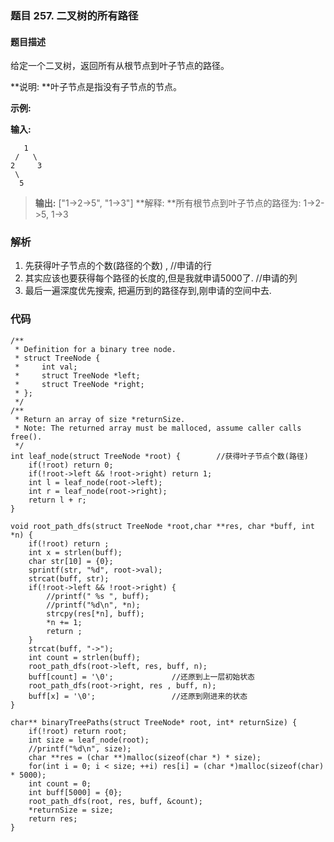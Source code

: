 ### **题目     257. 二叉树的所有路径**

#### 题目描述
给定一个二叉树，返回所有从根节点到叶子节点的路径。

**说明: **叶子节点是指没有子节点的节点。

**示例:**

**输入:**
```
   1
 /   \
2     3
 \
  5
```
>**输出:** ["1->2->5", "1->3"]
>**解释: **所有根节点到叶子节点的路径为: 1->2->5, 1->3


### 解析

1. 先获得叶子节点的个数(路径的个数)   ,     //申请的行
2. 其实应该也要获得每个路径的长度的,但是我就申请5000了.  //申请的列 
3. 最后一遍深度优先搜索, 把遍历到的路径存到,刚申请的空间中去. 

### 代码 
```
/**
 * Definition for a binary tree node.
 * struct TreeNode {
 *     int val;
 *     struct TreeNode *left;
 *     struct TreeNode *right;
 * };
 */
/**
 * Return an array of size *returnSize.
 * Note: The returned array must be malloced, assume caller calls free().
 */
int leaf_node(struct TreeNode *root) {        //获得叶子节点个数(路径)
    if(!root) return 0;
    if(!root->left && !root->right) return 1;
    int l = leaf_node(root->left);
    int r = leaf_node(root->right);
    return l + r;
}

void root_path_dfs(struct TreeNode *root,char **res, char *buff, int *n) {
    if(!root) return ;
    int x = strlen(buff);
    char str[10] = {0};
    sprintf(str, "%d", root->val);
    strcat(buff, str);
    if(!root->left && !root->right) {
        //printf(" %s ", buff);
        //printf("%d\n", *n);
        strcpy(res[*n], buff);
        *n += 1;
        return ;
    }
    strcat(buff, "->");
    int count = strlen(buff);
    root_path_dfs(root->left, res, buff, n);    
    buff[count] = '\0';             //还原到上一层初始状态
    root_path_dfs(root->right, res , buff, n);
    buff[x] = '\0';                 //还原到刚进来的状态
}

char** binaryTreePaths(struct TreeNode* root, int* returnSize) {
    if(!root) return root;
    int size = leaf_node(root);
    //printf("%d\n", size);
    char **res = (char **)malloc(sizeof(char *) * size);
    for(int i = 0; i < size; ++i) res[i] = (char *)malloc(sizeof(char) * 5000);
    int count = 0;
    int buff[5000] = {0};
    root_path_dfs(root, res, buff, &count);
    *returnSize = size;
    return res;
}
```











